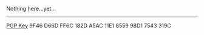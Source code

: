 Nothing here...yet...

---
[PGP Key](./tony.asc)
9F46 D66D FF6C 182D A5AC  11E1 8559 98D1 7543 319C
